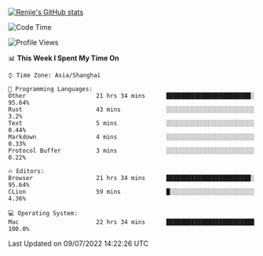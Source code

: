 [![Renjie's GitHub stats](https://github-readme-stats.vercel.app/api?username=liurenjie1024&show_icons=true&theme=chartreuse-dark)](https://github.com/anuraghazra/github-readme-stats)

<!--START_SECTION:waka-->
![Code Time](http://img.shields.io/badge/Code%20Time-54%20hrs%2043%20mins-blue)

![Profile Views](http://img.shields.io/badge/Profile%20Views-44-blue)

📊 **This Week I Spent My Time On** 

```text
⌚︎ Time Zone: Asia/Shanghai

💬 Programming Languages: 
Other                    21 hrs 34 mins      ████████████████████████░   95.64% 
Rust                     43 mins             ░░░░░░░░░░░░░░░░░░░░░░░░░   3.2% 
Text                     5 mins              ░░░░░░░░░░░░░░░░░░░░░░░░░   0.44% 
Markdown                 4 mins              ░░░░░░░░░░░░░░░░░░░░░░░░░   0.33% 
Protocol Buffer          3 mins              ░░░░░░░░░░░░░░░░░░░░░░░░░   0.22%

🔥 Editors: 
Browser                  21 hrs 34 mins      ████████████████████████░   95.64% 
CLion                    59 mins             █░░░░░░░░░░░░░░░░░░░░░░░░   4.36%

💻 Operating System: 
Mac                      22 hrs 34 mins      █████████████████████████   100.0%

```


 Last Updated on 09/07/2022 14:22:26 UTC
<!--END_SECTION:waka-->


